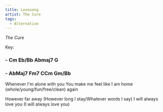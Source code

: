 ```yaml
---
title: Lovesong
artist: The Cure
tags: 
  - Alternative
---
```

*The Cure*

Key: 
### - Cm Eb/Bb Abmaj7 G
### - AbMaj7 Fm7 CCm Gm/Bb

Whenever I'm alone with you You make me feel like
I am home (whole/young/fun/free/clean) again

However far away (However long I stay/Whatever words I say) 
I will always love you (I will always love you)
